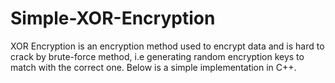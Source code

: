 # Simple-XOR-Encryption
XOR Encryption is an encryption method used to encrypt data and is hard to crack by brute-force method, i.e generating random encryption keys to match with the correct one. Below is a simple implementation in C++.
